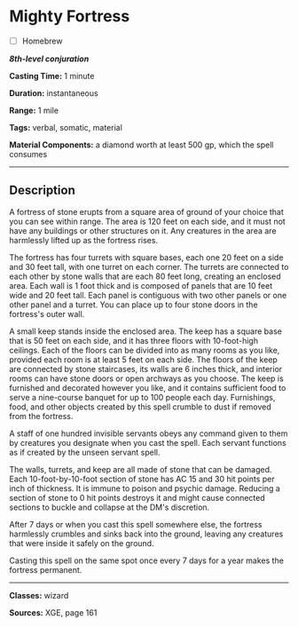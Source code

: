 # Mighty Fortress

- [ ] Homebrew

***8th-level conjuration***

**Casting Time:** 1 minute

**Duration:** instantaneous

**Range:** 1 mile

**Tags:** verbal, somatic, material

**Material Components:** a diamond worth at least 500 gp, which the spell consumes

---

## Description
A fortress of stone erupts from a square area of ground of your choice that you can see within range.
The area is 120 feet on each side, and it must not have any buildings or other structures on it.
Any creatures in the area are harmlessly lifted up as the fortress rises.

The fortress has four turrets with square bases, each one 20 feet on a side and 30 feet tall, with one turret on each corner.
The turrets are connected to each other by stone walls that are each 80 feet long, creating an enclosed area.
Each wall is 1 foot thick and is composed of panels that are 10 feet wide and 20 feet tall.
Each panel is contiguous with two other panels or one other panel and a turret.
You can place up to four stone doors in the fortress's outer wall.

A small keep stands inside the enclosed area.
The keep has a square base that is 50 feet on each side, and it has three floors with 10-foot-high ceilings.
Each of the floors can be divided into as many rooms as you like, provided each room is at least 5 feet on each side.
The floors of the keep are connected by stone staircases, its walls are 6 inches thick, and interior rooms can have stone doors or open archways as you choose.
The keep is furnished and decorated however you like, and it contains sufficient food to serve a nine-course banquet for up to 100 people each day.
Furnishings, food, and other objects created by this spell crumble to dust if removed from the fortress.

A staff of one hundred invisible servants obeys any command given to them by creatures you designate when you cast the spell.
Each servant functions as if created by the unseen servant spell.

The walls, turrets, and keep are all made of stone that can be damaged.
Each 10-foot-by-10-foot section of stone has AC 15 and 30 hit points per inch of thickness.
It is immune to poison and psychic damage.
Reducing a section of stone to 0 hit points destroys it and might cause connected sections to buckle and collapse at the DM's discretion.

After 7 days or when you cast this spell somewhere else, the fortress harmlessly crumbles and sinks back into the ground, leaving any creatures that were inside it safely on the ground.

Casting this spell on the same spot once every 7 days for a year makes the fortress permanent.

---

**Classes:** wizard

**Sources:** XGE, page 161
